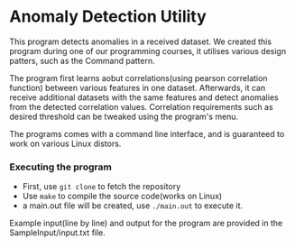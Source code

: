 # **Anomaly Detection Utility**

This program  detects anomalies in a received dataset.
We created this program during one of our programming courses, it utilises various design patters, such as the Command pattern.

The program first learns aobut correlations(using pearson correlation function) between various features in one dataset.
Afterwards, it can receive additional datasets with the same features and detect anomalies from the detected correlation values.
Correlation requirements such as desired threshold can be tweaked using the program's menu.

The programs comes with a command line interface, and is guaranteed to work on various Linux distors.

### Executing the program
  * First, use `git clone` to fetch the repository
  * Use `make` to compile the source code(works on Linux)
  * a main.out file will be created, use `./main.out` to execute it.


Example input(line by line) and output for the program are provided in the SampleInput/input.txt file.
